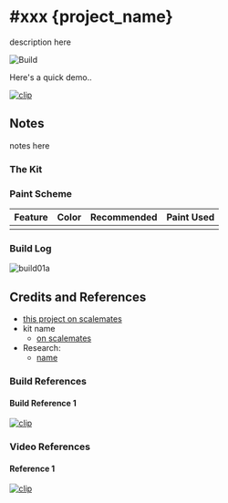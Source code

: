 # #xxx {project_name}

description here

![Build](./assets/{project_name}_build.jpg?raw=true)

Here's a quick demo..

[![clip](https://img.youtube.com/vi/video_id/0.jpg)](https://www.youtube.com/watch?v=video_id)

## Notes

notes here

### The Kit

### Paint Scheme

| Feature               | Color                | Recommended | Paint Used |
|-----------------------|----------------------|-------------|------------|
|                       |                      |             |            |

### Build Log

![build01a](./assets/build01a.jpg?raw=true)

## Credits and References

* [this project on scalemates](xxx)
* kit name
    * [on scalemates](url)
* Research:
    * [name](url)

### Build References

#### Build Reference 1

[![clip](https://img.youtube.com/vi/video_id/0.jpg)](https://www.youtube.com/watch?v=video_id)

### Video References

#### Reference 1

[![clip](https://img.youtube.com/vi/video_id/0.jpg)](https://www.youtube.com/watch?v=video_id)
